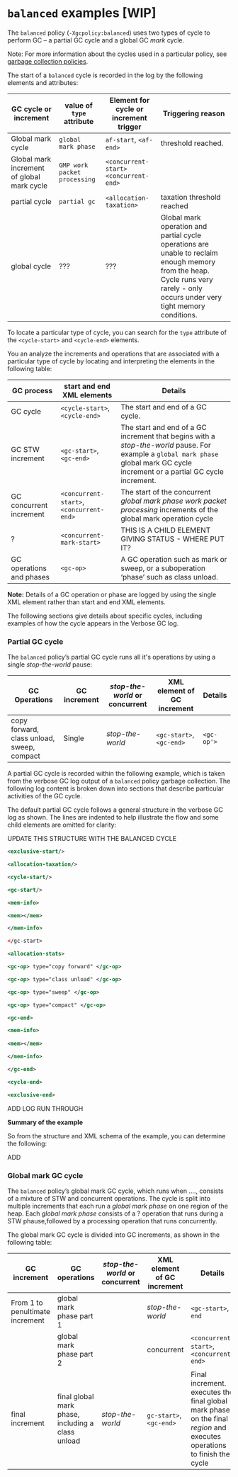 # `balanced` examples [WIP]

The `balanced` policy (`-Xgcpolicy:balanced`) uses two types of cycle to perform GC – a partial GC cycle and a global GC *mark* cycle. 
 
Note: For more information about the cycles used in a particular policy, see [garbage collection policies](gc#garbage-collection-policies). 

The start of a `balanced` cycle is recorded in the log by the following elements and attributes:

| GC cycle or increment | value of `type` attribute| Element for cycle or increment trigger| Triggering reason|
|----------|----------------------------|------------------------------|------------------|
|Global mark cycle| `global mark phase`| `af-start`, `<af-end>` | threshold reached. 
| Global mark increment of global mark cycle| `GMP work packet processing` | `<concurrent-start>` `<concurrent-end>` |
partial cycle| `partial gc`           | `<allocation-taxation>`                 |taxation threshold reached|
|global cycle|     ???    | ???              |Global mark operation and partial cycle operations are unable to reclaim enough memory from the heap. Cycle runs very rarely - only occurs under very tight memory conditions. |

To locate a particular type of cycle, you can search for the `type` attribute of the `<cycle-start>` and `<cycle-end>` elements. 

You an analyze the increments and operations that are associated with a particular type of cycle by locating and interpreting the elements in the following table:

| GC process             | start and end XML elements   | Details |
|------------------------|------------------------------|------------------------------|
|GC cycle                |`<cycle-start>`, `<cycle-end>`| The start and end of a GC cycle.|
|GC STW increment        |`<gc-start>`, `<gc-end>`      | The start and end of a GC increment that begins with a *stop-the-world* pause. For example a `global mark phase` global mark GC cycle increment or a partial GC cycle increment.
|GC concurrent increment        | `<concurrent-start>`, `<concurrent-end>` | The start of the concurrent *global mark phase work packet processing* increments of the global mark operation cycle|
| ? | `<concurrent-mark-start>` | THIS IS A CHILD ELEMENT GIVING STATUS - WHERE PUT IT? |
|GC operations and phases| `<gc-op>`                    | A GC operation such as mark or sweep, or a suboperation ‘phase’ such as class unload. |

**Note:** Details of a GC operation or phase are logged by using the single <gc-op> XML element rather than start and end XML elements. 

The following sections give details about specific cycles, including examples of how the cycle appears in the Verbose GC log.

### Partial GC cycle
The `balanced` policy’s partial GC cycle runs all it's operations by using a single *stop-the-world* pause:

|GC Operations | GC increment | *stop-the-world* or concurrent| XML element of GC increment          | Details                                                                   |
|-------------|--------------|-------------------------------|--------------------------------------|---------------------------------------------------------------------------|
|copy forward, class unload, sweep, compact |Single        | *stop-the-world*              | `<gc-start>`, `<gc-end>`| `<gc-op'>` |ADD|


A partial GC cycle is recorded within the following example, which is taken from the verbose GC log output of a `balanced` policy garbage collection. The following log content is broken down into sections that describe particular activities of the GC cycle. 

The default partial GC cycle follows a general structure in the verbose GC log as shown. The lines are indented to help illustrate the flow and some child elements are omitted for clarity:

UPDATE THIS STRUCTURE WITH THE BALANCED CYCLE

```xml
<exclusive-start/> 

<allocation-taxation/>

<cycle-start/> 

<gc-start/>  

<mem-info> 

<mem></mem> 

</mem-info> 

</gc-start> 

<allocation-stats>

<gc-op> type="copy forward" </gc-op> 

<gc-op> type="class unload" </gc-op> 

<gc-op> type="sweep" </gc-op> 

<gc-op> type="compact" </gc-op> 

<gc-end>  

<mem-info> 
          
<mem></mem> 

</mem-info> 

</gc-end> 

<cycle-end> 

<exclusive-end> 
```

ADD LOG RUN THROUGH

**Summary of the example**

So from the structure and XML schema of the example, you can determine the following:
  
ADD


### Global mark GC cycle
 
The `balanced` policy’s global mark GC cycle, which runs when ...., consists of a mixture of STW and concurrent operations. The cycle is split into multiple increments that each run a *global mark phase* on one region of the heap. Each *global mark phase* consists of a ? operation that runs during a STW phause,followed by a processing operation that runs concurrently. 

The global mark GC cycle is divided into GC increments, as shown in the following table: 

|GC increment         | GC operations| *stop-the-world* or concurrent| XML element of GC increment| Details                         |
|---------------------|-------------|-------------------------------|--------------------------------------|-----------------------|
|From 1 to penultimate increment| global mark phase part 1 || *stop-the-world* | `<gc-start>`, `end` |The global mark phase operations start at the beginning of the cycle and run through all *regions* until the final *region* |
|| global mark phase part 2 | | concurrent | `<concurrent-start>`, `<concurrent-end>`| 
|final increment | final global mark phase, including a class unload | *stop-the-world* | `gc-start>`, `<gc-end>`| Final increment. executes the final global mark phase on the final *region* and executes operations to finish the cycle  |
